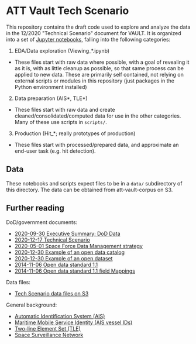 # ATT Vault Tech Scenario

This repository contains the draft code used to explore and analyze the data in the 12/2020 "Technical Scenario" document for VAULT. It is organized into a set of [Jupyter notebooks](https://jupyter.org), falling into the following categories:

1. EDA/Data exploration (Viewing_*.ipynb)
  * These files start with raw data where possible, with a goal of revealing it as it is, with as little cleanup as possible, so that same process can be applied to new data. These are primarily self contained, not relying on external scripts or modules in this repository (just packages in the Python environment installed)
2. Data preparation (AIS*, TLE*)
  * These files start with raw data and create cleaned/consolidated/computed data for use in the other categories. Many of these use scripts in `scripts/`.
3. Production (Hit_*; really prototypes of production)
  * These files start with processed/prepared data, and approximate an end-user task (e.g. hit detection).

## Data

These notebooks and scripts expect files to be in a `data/` subdirectory of this directory. The data can be obtained from att-vault-corpus on S3.

## Further reading

DoD/government documents:
- [2020-09-30 Executive Summary: DoD Data](https://github.com/att-vault/vault/raw/jlstevens/hit_visualization/Doc/DOD-DATA-STRATEGY%20%26%20Executive%20Summary%2020201013.pdf)
- [2020-12-17 Technical Scenario](https://github.com/att-vault/vault/raw/jlstevens/hit_visualization/Doc/Technical%20Scenario.pdf)
- [2020-05-01 Space Force Data Management strategy](https://www.afcea.org/content/space-force-looks-next-generation-data-management)
- [2020-12-30 Example of an open data catalog](https://catalog.data.gov/dataset?organization=nasa-gov&q=space+force)
- [2020-12-30 Example of an open dataset](https://catalog.data.gov/dataset/near-earth-asteroid-tracking-v1-0)
- [2014-11-06 Open data standard 1.1](https://project-open-data.cio.gov/v1.1/schema)
- [2014-11-06 Open data standard 1.1 field Mappings](https://project-open-data.cio.gov/v1.1/metadata-resources/#field-mappings)

Data files:
- [Tech Scenario data files on S3](https://afdata.s3.us-gov-west-1.amazonaws.com/index.html)

General background:
- [Automatic Identification System (AIS)](https://en.wikipedia.org/wiki/Automatic_identification_system)
- [Maritime Mobile Service Identity (AIS vessel IDs)](https://en.wikipedia.org/wiki/Maritime_Mobile_Service_Identity)
- [Two-line Element Set (TLE)](https://en.wikipedia.org/wiki/Two-line_element_set)
- [Space Surveillance Network](https://en.wikipedia.org/wiki/United_States_Space_Surveillance_Network#Space_Surveillance_Network)
